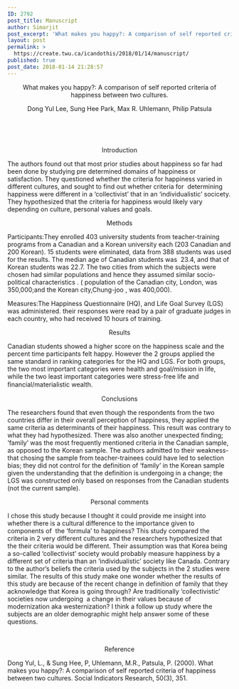```yaml
---
ID: 2792
post_title: Manuscript
author: Simarjit
post_excerpt: 'What makes you happy?: A comparison of self reported criteria of happiness between two cultures. Dong Yul Lee, Sung Hee Park, Max R. Uhlemann, Philip Patsula &nbsp; &nbsp; Introduction The authors found out that most prior studies about happiness so far had been done by studying pre determined domains of happiness or satisfaction. They questioned [&hellip;]'
layout: post
permalink: >
  https://create.twu.ca/icandothis/2018/01/14/manuscript/
published: true
post_date: 2018-01-14 21:28:57
---
```

<p style="text-align: center">What makes you happy?: A comparison of self reported criteria of happiness between two cultures.</p>
<p style="text-align: center">Dong Yul Lee, Sung Hee Park, Max R. Uhlemann, Philip Patsula</p>
<p>&nbsp;</p>
<p>&nbsp;</p>
<p style="text-align: center">Introduction</p>
<p>The authors found out that most prior studies about happiness so far had been done by studying pre determined domains of happiness or satisfaction. They questioned whether the criteria for happiness varied in different cultures, and sought to find out whether criteria for  determining happiness were different in a &#8216;collectivist&#8217; that in an &#8216;individualistic&#8217; socicety. They hypothesized that the criteria for happiness would likely vary depending on culture, personal values and goals.</p>
<p style="text-align: center">Methods</p>
<p>Participants:They enrolled 403 university students from teacher-training programs from a Canadian and a Korean university each (203 Canadian and 200 Korean). 15 students were eliminated, data from 388 students was used for the results. The median age of Canadian students was  23.4, and that of Korean students was 22.7. The two cities from which the subjects were chosen had similar populations and hence they assumed similar socio-political characteristics . ( population of the Canadian city, London, was 350,000;and the Korean city,Chung-joo , was 400,000).</p>
<p>Measures:The Happiness Questionnaire (HQ), and Life Goal Survey (LGS) was administered. their responses were read by a pair of graduate judges in each country, who had received 10 hours of training.</p>
<p style="text-align: center">Results</p>
<p>Canadian students showed a higher score on the happiness scale and the percent time participants felt happy. However the 2 groups applied the same standard in ranking categories for the HQ and LGS. For both groups, the two most important categories were health and goal/mission in life, while the two least important categories were stress-free life and ﬁnancial/materialistic wealth.</p>
<p style="text-align: center">Conclusions</p>
<p>The researchers found that even though the respondents from the two countries differ in their overall perception of happiness, they applied the same criteria as determinants of their happiness. This result was contrary to what they had hypothesized. There was also another unexpected finding; &#8216;family&#8217; was the most frequently mentioned criteria in the Canadian sample, as opposed to the Korean sample. The authors admitted to their weakness-that chosing the sample from teacher-trainees could have led to selection bias; they did not control for the definition of &#8216;family&#8217; in the Korean sample given the understanding that the definition is undergoing in a change; the LGS was constructed only based on responses from the Canadian students (not the current sample).</p>
<p style="text-align: center">Personal comments</p>
<p>I chose this study because I thought it could provide me insight into whether there is a cultural difference to the importance given to components of  the &#8216;formula&#8217; to happiness? This study compared the criteria in 2 very different cultures and the researchers hypothesized that the their criteria would be different. Their assumption was that Korea being a so-called &#8216;collectivist&#8217; society would probably measure happiness by a different set of criteria than an &#8216;individualistic&#8217; society like Canada. Contrary to the author&#8217;s beliefs the criteria used by the subjects in the 2 studies were similar. The results of this study make one wonder whether the results of this study are because of the recent change in definition of family that they acknowledge that Korea is going through? Are traditionally &#8216;collectivistic&#8217; societies now undergoing  a change in their values because of modernization aka westernization? I think a follow up study where the subjects are an older demographic might help answer some of these questions.</p>
<p>&nbsp;</p>
<p style="text-align: center">Reference</p>
<p>Dong Yul, L., &amp; Sung Hee, P, Uhlemann, M.R., Patsula, P. (2000). What makes you happy?: A comparison of self reported criteria of happiness between two cultures. Social Indicators Research, 50(3), 351.</p>
<p>&nbsp;</p>